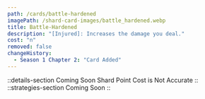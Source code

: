 ```yaml
---
path: /cards/battle-hardened
imagePath: /shard-card-images/battle_hardened.webp
title: Battle-Hardened
description: "[Injured]: Increases the damage you deal."
cost: "n"
removed: false
changeHistory:
  - Season 1 Chapter 2: "Card Added"
---
```

::details-section
Coming Soon
Shard Point Cost is Not Accurate
::
::strategies-section
Coming Soon
::